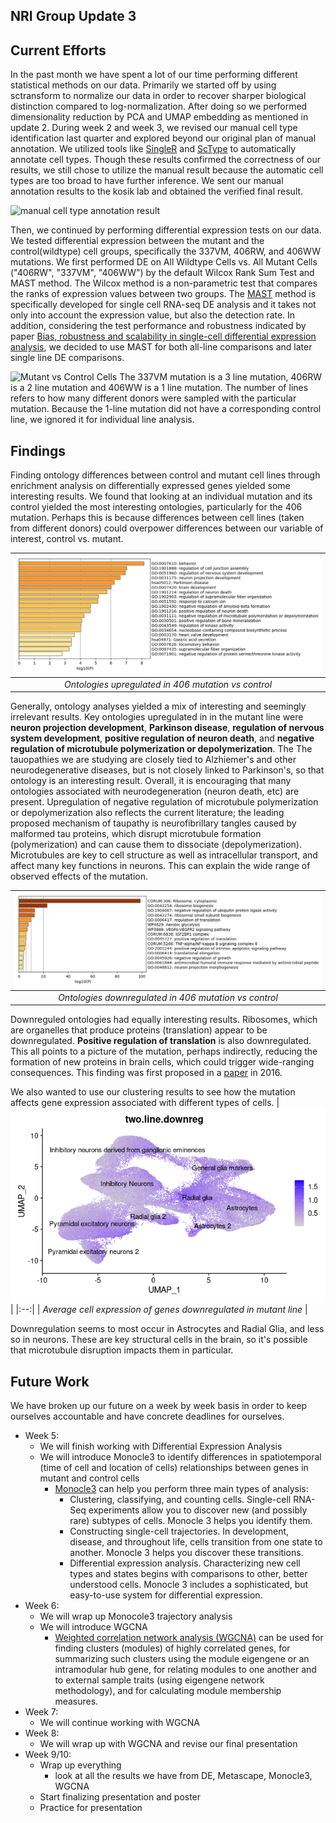 
## NRI Group Update 3

## Current Efforts 
In the past month we have spent a lot of our time performing different statistical methods on our data. Primarily we started off by using sctransform to normalize our data in order to recover sharper biological distinction compared to log-normalization. After doing so we performed dimensionality reduction by PCA and UMAP embedding as mentioned in update 2. 
During week 2 and week 3, we revised our manual cell type identification last quarter and explored beyond our original plan of manual annotation. We utilized tools like [SingleR](https://bioconductor.org/packages/release/bioc/html/SingleR.html) and [ScType](http://session.asuscomm.com/) to automatically annotate cell types. Though these results confirmed the correctness of our results, we still chose to utilize the manual result because the automatic cell types are too broad to have further inference. We sent our manual annotation results to the kosik lab and obtained the verified final result. 

<img width="566" alt="manual cell type annotation result" src="https://user-images.githubusercontent.com/76935431/165864509-8043b433-1a56-4167-8497-32fdca5c0b31.png">

Then, we continued by performing differential expression tests on our data. We tested differential expression between the mutant and the control(wildtype) cell groups, specifically the 337VM, 406RW, and 406WW mutations. We first performed DE on All Wildtype Cells vs. All Mutant Cells ("406RW", "337VM", "406WW") by the default Wilcox Rank Sum Test and MAST method. The Wilcox method is a non-parametric test that compares the ranks of expression values between two groups. The [MAST](https://genomebiology.biomedcentral.com/articles/10.1186/s13059-015-0844-5) method is specifically developed for single cell RNA-seq DE analysis and it takes not only into account the expression value, but also the detection rate. In addition, considering the test performance and robustness indicated by paper [Bias, robustness and scalability in single-cell differential expression analysis](https://www.nature.com/articles/nmeth.4612), we decided to use MAST for both all-line comparisons and later single line DE comparisons.

<img width="901" alt="Mutant vs  Control Cells" src="https://user-images.githubusercontent.com/76935431/165862631-cd6dab24-1dcb-4fca-9d70-0f3eb78d8b48.png">
The 337VM mutation is a 3 line mutation, 406RW is a 2 line mutation and 406WW is a 1 line mutation. The number of lines refers to how many different donors were sampled with the particular mutation. Because the 1-line mutation did not have a corresponding control line, we ignored it for individual line analysis. 


## Findings

Finding ontology differences between control and mutant cell lines through enrichment analysis on differentially expressed genes yielded some interesting results. 
We found that looking at an individual mutation and its control yielded the most interesting ontologies, particularly for the 406 mutation. Perhaps this is because differences between cell lines (taken from different donors) could overpower differences between our variable of interest, control vs. mutant. 

| ![two_line_upreg.png](update3_figures\two_line_upreg.png) | 
|:--:| 
| *Ontologies upregulated in 406 mutation vs control* |

Generally, ontology analyses yielded a mix of interesting and seemingly irrelevant results. Key ontologies upregulated in in the mutant line were **neuron projection development**, **Parkinson disease**, **regulation of nervous system development**, **positive regulation of neuron death**, and **negative regulation of microtubule polymerization or depolymerization**. The The tauopathies we are studying are closely tied to Alzhiemer's and other neurodegenerative diseases, but is not closely linked to Parkinson's, so that ontology is an interesting result. Overall, it is encouraging that many ontologies associated with neurodegeneration (neuron death, etc) are present. Upregulation of negative regulation of microtubule polymerization or depolymerization also reflects the current literature; the leading proposed mechanism of taupathy is neurofibrillary tangles caused by malformed tau proteins, which disrupt microtubule formation (polymerization) and can cause them to dissociate (depolymerization). Microtubules are key to cell structure as well as intracellular transport, and affect many key functions in neurons. This can explain the wide range of observed effects of the mutation. 

| ![two_line_downreg.png](update3_figures\two_line_downreg.png) | 
|:--:| 
| *Ontologies downregulated in 406 mutation vs control* |

Downreguled ontologies had equally interesting results. Ribosomes, which are organelles that produce proteins (translation) appear to be downregulated. **Positive regulation of translation** is also downregulated. This all points to a picture of the mutation, perhaps indirectly, reducing the formation of new proteins in brain cells, which could trigger wide-ranging consequences. This finding was first proposed in a [paper](https://www.ncbi.nlm.nih.gov/pmc/articles/PMC4719006/) in 2016.

We also wanted to use our clustering results to see how the mutation affects gene expression associated with different types of cells. 
| ![two_line_upreg_featureplot.png ](update3_figures\two_line_downreg_featureplot.png) | 
|:--:| 
| *Average cell expression of genes downregulated in mutant line* |

Downregulation seems to most occur in Astrocytes and Radial Glia, and less so in neurons. These are key structural cells in the brain, so it's possible that microtubule disruption impacts them in particular. 



## Future Work
We have broken up our future on a week by week basis in order to keep ourselves accountable and have concrete deadlines for ourselves. 
- Week 5: 
  - We will finish working with Differential Expression Analysis
  - We will introduce Monocle3 to identify differences in spatiotemporal (time of cell and location of cells) relationships between genes in mutant and control cells
    - [Monocle3](https://cole-trapnell-lab.github.io/monocle3/) can help you perform three main types of analysis:
      - Clustering, classifying, and counting cells. Single-cell RNA-Seq experiments allow you to discover new (and possibly rare) subtypes of cells. Monocle 3 helps you identify them.
      - Constructing single-cell trajectories. In development, disease, and throughout life, cells transition from one state to another. Monocle 3 helps you discover these transitions.
      - Differential expression analysis. Characterizing new cell types and states begins with comparisons to other, better understood cells. Monocle 3 includes a sophisticated, but easy-to-use system for differential expression.
- Week 6: 
  - We will wrap up Monocole3 trajectory analysis
  - We will introduce WGCNA
    - [Weighted correlation network analysis (WGCNA)](https://horvath.genetics.ucla.edu/html/CoexpressionNetwork/Rpackages/WGCNA/) can be used for finding clusters (modules) of highly correlated genes, for summarizing such clusters using the module eigengene or an intramodular hub gene, for relating modules to one another and to external sample traits (using eigengene network methodology), and for calculating module membership measures. 
- Week 7: 
  - We will continue working with WGCNA
- Week 8:
  - We will wrap up with WGCNA and revise our final presentation
- Week 9/10:
  - Wrap up everything
    - look at all the results we have from DE, Metascape, Monocle3, WGCNA
  - Start finalizing presentation and poster 
  - Practice for presentation

